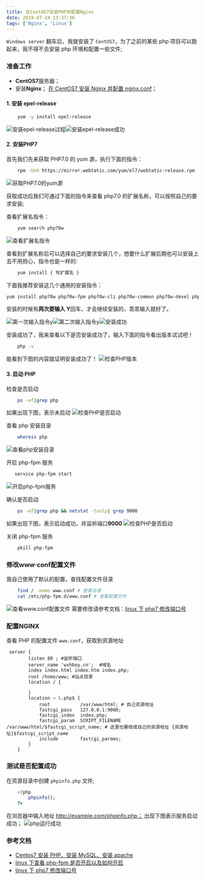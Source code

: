 ```yaml
---
title: 在CentOS7安装PHP并配置Nginx
date: 2019-07-24 13:37:36
tags: ['Nginx', 'Linux']
---
```


`Windows server` 翻车后，我就安装了 `CentOS7`，为了之前的某些 php 项目可以跑起来，我不得不去安装 php 环境和配置一些文件;

<!-- more -->

### 准备工作

- **CentOS7**服务器；
- 安装**Nginx**； [在 CentOS7 安装 Nginx 并配置 nginx.conf]()；

#### 1. 安装 **epel-release**

```bash
    yum -y install epel-release
```

<div style="width:100%; display:flex;">
    <img style="" src="https://i.loli.net/2021/11/27/D1U4dtLFlwJoZvs.png" alt="安装epel-release过程" />
    <img style="" src="https://i.loli.net/2021/11/27/Hq1lyWDKCEadV57.png" alt="安装epel-release成功" />
</div>

#### 2. 安装**PHP7**

首先我们先来获取 PHP7.0 的 yum 源，执行下面的指令：

```bash
    rpm -Uvh https://mirror.webtatic.com/yum/el7/webtatic-release.rpm
```

![获取PHP7.0的yum源](https://i.loli.net/2021/11/27/az32bHApx4QrF6S.png)

获取成功后我们可通过下面的指令来查看 php7.0 的扩展名称，可以按照自己的要求安装;

查看扩展名指令：

```bash
    yum search php70w
```

![查看扩展名指令](https://i.loli.net/2021/11/27/SVZwR8Fl1xePOzg.png)

查看到扩展名称后可以选择自己的要求安装几个，想要什么扩展后期也可以安装上去不用担心，指令也是一样的:

```bash
    yum install { 写扩展名 }
```

下面我推荐安装这几个通用的安装指令：

```bash
yum install php70w php70w-fpm php70w-cli php70w-common php70w-devel php70w-gd php70w-pdo php70w-mysql php70w-mbstring php70w-bcmath
```

安装的时候有**两次要输入 Y**回车，才会继续安装的，乖乖输入就好了。

<div style="width:100%; display:flex;">
    <img style="" src="https://i.loli.net/2021/11/27/bp5nj1Nxk4X6zyo.png" alt="第一次输入指令y" />
    <img style="" src="https://i.loli.net/2021/11/27/ulRmC2P7O1aFS9Y.png" alt="第二次输入指令y" />
    <img style="" src="https://i.loli.net/2021/11/27/T53RQV1KgC9xjq8.png" alt="安装成功" />
</div>

安装成功了，我来查看以下是否安装成功了，输入下面的指令看出版本试试吧！

```bash
    php -v
```

能看到下图的内容就证明安装成功了！
![检查PHP版本](https://i.loli.net/2021/11/27/mYvoO1gd7xyAqbc.png)

#### 3. 启动 PHP

检查是否启动

```bash
    ps -ef|grep php
```

如果出现下图，表示未启动
![检查PHP是否启动](https://i.loli.net/2021/11/27/O9URKpqrFbwBMHk.png)

查看 php 安装目录

```bash
    whereis php
```

![查看php安装目录](https://i.loli.net/2021/11/27/f4Bip9OLdRj3a5N.png)

开启 php-fpm 服务

```bash
   service php-fpm start
```

![开启php-fpm服务](https://i.loli.net/2021/11/27/kYgpb5qyWLFBelO.png)

确认是否启动

```bash
    ps -ef|grep php && netstat -tunlp| grep 9000
```

如果出现下图，表示启动成功，并监听端口**9000**
![检查PHP是否启动](https://i.loli.net/2021/11/27/2DEtZPJITwq5gG6.png)

关闭 php-fpm 服务

```bash
    pkill php-fpm
```

### 修改**www&#183;conf**配置文件

我自己使用了默认的配置，查找配置文件目录

```bash
    find / -name www.conf # 查看目录
    cat /etc/php-fpm.d/www.conf # 查看配置文件
```

![查看www.conf配置文件](https://i.loli.net/2021/11/27/Ozfp5FsP3oy24mA.png)
需要修改请参考文档：[linux 下 php7 修改端口号](https://blog.csdn.net/jiangshan35/article/details/53611602)

### 配置**NGINX**

查看 PHP 的配置文件 `www.conf`，获取到资源地址

```nginx
 server {
        listen 80 ; #监听端口
        server_name 'wxhboy.cn';  #域名
        index index.html index.htm index.php;
        root /home/www; #站点目录
        location / {

        }
        location ~ \.php$ {
            root           /var/www/html; # 自己资源地址
            fastcgi_pass   127.0.0.1:9000;
            fastcgi_index  index.php;
            fastcgi_param  SCRIPT_FILENAME  /var/www/html/$fastcgi_script_name; # 这里也要改成自己的资源地址 {资源地址}$fastcgi_script_name
            include        fastcgi_params;
        }
    }
```

### 测试是否配置成功

在资源目录中创建 `phpinfo.php` 文件;

```php
    <?php
        phpinfo();
    ?>
```

在浏览器中输入地址 http://example.com/phpinfo.php；
出现下图表示服务启动成功；
![php运行成功](https://i.loli.net/2021/11/27/ydM5kE9VUGOtZjn.png)

### 参考文档

- [Centos7 安装 PHP、安装 MySQL、安装 apache](https://www.cnblogs.com/shengChristine/p/9293996.html)
- [linux 下查看 php-fpm 是否开启以及如何开启](https://blog.csdn.net/eddy23513/article/details/82945365)
- [linux 下 php7 修改端口号](https://blog.csdn.net/jiangshan35/article/details/53611602)
